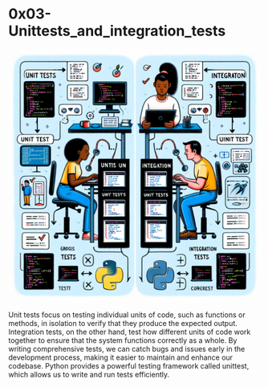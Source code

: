 # 0x03-Unittests_and_integration_tests

<img src="./img.png" />
<p>Unit tests focus on testing individual units of code, such as functions or methods, in isolation to verify that they produce the expected output.
Integration tests, on the other hand, test how different units of code work together to ensure that the system functions correctly as a whole.
By writing comprehensive tests, we can catch bugs and issues early in the development process, making it easier to maintain and enhance our codebase.
Python provides a powerful testing framework called unittest, which allows us to write and run tests efficiently.</p>
